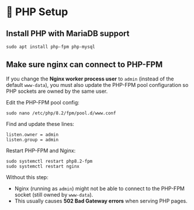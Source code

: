 # 🐘 PHP Setup

## Install PHP with MariaDB support

```
sudo apt install php-fpm php-mysql
```

## Make sure nginx can connect to PHP-FPM

If you change the **Nginx worker process user** to `admin` (instead of the default `www-data`), you must also update the PHP-FPM pool configuration so PHP sockets are owned by the same user.

Edit the PHP-FPM pool config:

```
sudo nano /etc/php/8.2/fpm/pool.d/www.conf
```

Find and update these lines:

```
listen.owner = admin
listen.group = admin
```

Restart PHP-FPM and Nginx:

```
sudo systemctl restart php8.2-fpm
sudo systemctl restart nginx
```

Without this step:

- Nginx (running as `admin`) might not be able to connect to the PHP-FPM socket (still owned by `www-data`).
- This usually causes **502 Bad Gateway errors** when serving PHP pages.
